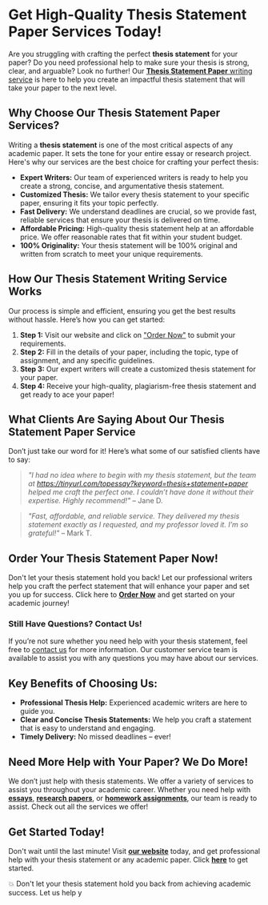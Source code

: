 # Get High-Quality Thesis Statement Paper Services Today!

Are you struggling with crafting the perfect **thesis statement** for your paper? Do you need professional help to make sure your thesis is strong, clear, and arguable? Look no further! Our [**Thesis Statement Paper** writing service](https://tinyurl.com/topessay?keyword=thesis+statement+paper) is here to help you create an impactful thesis statement that will take your paper to the next level.

## Why Choose Our Thesis Statement Paper Services?

Writing a **thesis statement** is one of the most critical aspects of any academic paper. It sets the tone for your entire essay or research project. Here's why our services are the best choice for crafting your perfect thesis:

- **Expert Writers:** Our team of experienced writers is ready to help you create a strong, concise, and argumentative thesis statement.
- **Customized Thesis:** We tailor every thesis statement to your specific paper, ensuring it fits your topic perfectly.
- **Fast Delivery:** We understand deadlines are crucial, so we provide fast, reliable services that ensure your thesis is delivered on time.
- **Affordable Pricing:** High-quality thesis statement help at an affordable price. We offer reasonable rates that fit within your student budget.
- **100% Originality:** Your thesis statement will be 100% original and written from scratch to meet your unique requirements.

## How Our Thesis Statement Writing Service Works

Our process is simple and efficient, ensuring you get the best results without hassle. Here’s how you can get started:

1. **Step 1:** Visit our website and click on ["Order Now"](https://tinyurl.com/topessay?keyword=thesis+statement+paper) to submit your requirements.
2. **Step 2:** Fill in the details of your paper, including the topic, type of assignment, and any specific guidelines.
3. **Step 3:** Our expert writers will create a customized thesis statement for your paper.
4. **Step 4:** Receive your high-quality, plagiarism-free thesis statement and get ready to ace your paper!

## What Clients Are Saying About Our Thesis Statement Paper Service

Don’t just take our word for it! Here’s what some of our satisfied clients have to say:

> _"I had no idea where to begin with my thesis statement, but the team at https://tinyurl.com/topessay?keyword=thesis+statement+paper helped me craft the perfect one. I couldn’t have done it without their expertise. Highly recommend!"_ – Jane D.

> _"Fast, affordable, and reliable service. They delivered my thesis statement exactly as I requested, and my professor loved it. I’m so grateful!"_ – Mark T.

## Order Your Thesis Statement Paper Now!

Don't let your thesis statement hold you back! Let our professional writers help you craft the perfect statement that will enhance your paper and set you up for success. Click here to [**Order Now**](https://tinyurl.com/topessay?keyword=thesis+statement+paper) and get started on your academic journey!

### Still Have Questions? Contact Us!

If you’re not sure whether you need help with your thesis statement, feel free to [contact us](https://tinyurl.com/topessay?keyword=thesis+statement+paper) for more information. Our customer service team is available to assist you with any questions you may have about our services.

## Key Benefits of Choosing Us:

- **Professional Thesis Help:** Experienced academic writers are here to guide you.
- **Clear and Concise Thesis Statements:** We help you craft a statement that is easy to understand and engaging.
- **Timely Delivery:** No missed deadlines – ever!

## Need More Help with Your Paper? We Do More!

We don’t just help with thesis statements. We offer a variety of services to assist you throughout your academic career. Whether you need help with [**essays**](https://tinyurl.com/topessay?keyword=thesis+statement+paper), [**research papers**](https://tinyurl.com/topessay?keyword=thesis+statement+paper), or [**homework assignments**](https://tinyurl.com/topessay?keyword=thesis+statement+paper), our team is ready to assist. Check out all the services we offer!

## Get Started Today!

Don't wait until the last minute! Visit [**our website**](https://tinyurl.com/topessay?keyword=thesis+statement+paper) today, and get professional help with your thesis statement or any academic paper. Click [**here**](https://tinyurl.com/topessay?keyword=thesis+statement+paper) to get started.

💥 Don't let your thesis statement hold you back from achieving academic success. Let us help y
